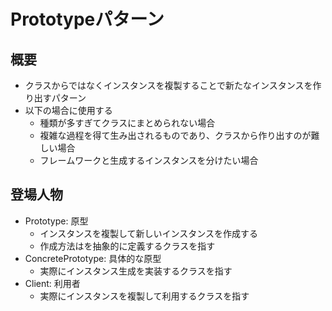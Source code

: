# Prototypeパターン

## 概要

- クラスからではなくインスタンスを複製することで新たなインスタンスを作り出すパターン
- 以下の場合に使用する
  - 種類が多すぎてクラスにまとめられない場合
  - 複雑な過程を得て生み出されるものであり、クラスから作り出すのが難しい場合
  - フレームワークと生成するインスタンスを分けたい場合

## 登場人物

- Prototype: 原型
  - インスタンスを複製して新しいインスタンスを作成する
  - 作成方法はを抽象的に定義するクラスを指す
- ConcretePrototype: 具体的な原型
  - 実際にインスタンス生成を実装するクラスを指す
- Client: 利用者
  - 実際にインスタンスを複製して利用するクラスを指す